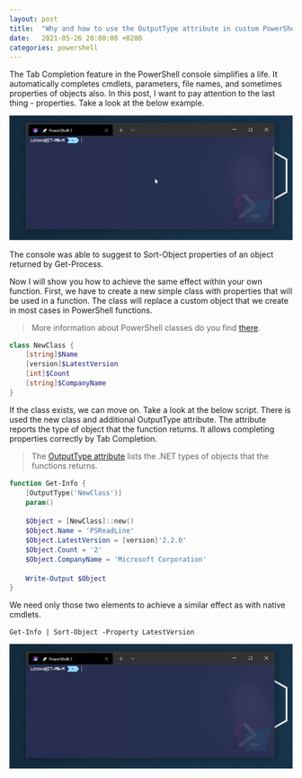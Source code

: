 ```yaml
---
layout: post
title:  "Why and how to use the OutputType attribute in custom PowerShell functions"
date:   2021-05-26 20:00:00 +0200
categories: powershell
---
```


The Tab Completion feature in the PowerShell console simplifies a life. It automatically completes cmdlets, parameters, file names, and sometimes properties of objects also.
In this post, I want to pay attention to the last thing - properties. Take a look at the below example.

![Suggest to Sort-Object properties of an object returned by Get-Process](/assets/images/tab-completion-properties.gif)

The console was able to suggest to Sort-Object properties of an object returned by Get-Process.

Now I will show you how to achieve the same effect within your own function. First, we have to create a new simple class with properties that will be used in a function.
The class will replace a custom object that we create in most cases in PowerShell functions.

> More information about PowerShell classes do you find [there](https://docs.microsoft.com/en-US/powershell/module/microsoft.powershell.core/about/about_classes?view=powershell-7.1).

```powershell
class NewClass {
    [string]$Name
    [version]$LatestVersion
    [int]$Count
    [string]$CompanyName
}
```
If the class exists, we can move on. Take a look at the below script. There is used the new class and additional OutputType attribute.
The attribute reports the type of object that the function returns.  It allows completing properties correctly by Tab Completion.

> The [OutputType attribute](https://docs.microsoft.com/en-us/powershell/module/microsoft.powershell.core/about/about_functions_outputtypeattribute?view=powershell-7.1) lists the .NET types of objects that the functions returns.

```powershell
function Get-Info {
    [OutputType('NewClass')]
    param()

    $Object = [NewClass]::new()
    $Object.Name = 'PSReadLine'
    $Object.LatestVersion = [version]'2.2.0'
    $Object.Count = '2'
    $Object.CompanyName = 'Microsoft Corporation'

    Write-Output $Object
}
```

We need only those two elements to achieve a similar effect as with native cmdlets.

```
Get-Info | Sort-Object -Property LatestVersion
```
![A custom PowerShell function](/assets/images/tab-completion-custom-function.gif)
